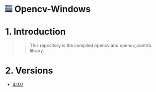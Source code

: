 [<img height="23" src="https://github.com/lh9171338/Outline/blob/master/icon.jpg"/>](https://github.com/lh9171338/Outline) Opencv-Windows
===

# 1. Introduction
>>This repository is the compiled opencv and opencv_contrib library.

# 2. Versions
- [4.0.0](https://github.com/lh9171338/Opencv-Windows/tree/4.0.0)
